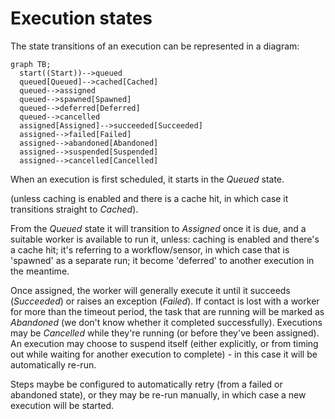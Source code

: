 # Execution states

The state transitions of an execution can be represented in a diagram:

```mermaid
graph TB;
  start((Start))-->queued
  queued[Queued]-->cached[Cached]
  queued-->assigned
  queued-->spawned[Spawned]
  queued-->deferred[Deferred]
  queued-->cancelled
  assigned[Assigned]-->succeeded[Succeeded]
  assigned-->failed[Failed]
  assigned-->abandoned[Abandoned]
  assigned-->suspended[Suspended]
  assigned-->cancelled[Cancelled]
```

When an execution is first scheduled, it starts in the _Queued_ state.

(unless caching is enabled and there is a cache hit, in which case it transitions straight to _Cached_).

From the _Queued_ state it will transition to _Assigned_ once it is due, and a suitable worker is available to run it, unless: caching is enabled and there's a cache hit; it's referring to a workflow/sensor, in which case that is 'spawned' as a separate run; it become 'deferred' to another execution in the meantime.

Once assigned, the worker will generally execute it until it succeeds (_Succeeded_) or raises an exception (_Failed_). If contact is lost with a worker for more than the timeout period, the task that are running will be marked as _Abandoned_ (we don't know whether it completed successfully). Executions may be _Cancelled_ while they're running (or before they've been assigned). An execution may choose to suspend itself (either explicitly, or from timing out while waiting for another execution to complete) - in this case it will be automatically re-run.

Steps maybe be configured to automatically retry (from a failed or abandoned state), or they may be re-run manually, in which case a new execution will be started.
